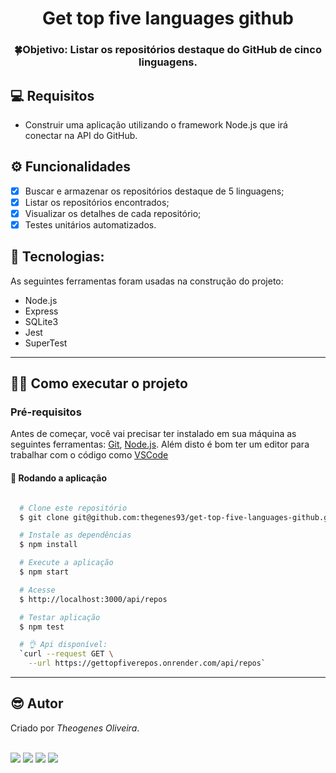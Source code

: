 <h1 align="center">
  Get top five languages github
</h1>

<h3 align="center">
    🍀Objetivo: Listar os repositórios destaque do GitHub de cinco linguagens.
</h3>

## 💻 Requisitos

- Construir uma aplicação utilizando o framework Node.js que irá conectar na
  API do GitHub. 

## ⚙ Funcionalidades
  
- [x] Buscar e armazenar os repositórios destaque de 5 linguagens;
- [x] Listar os repositórios encontrados;
- [x] Visualizar os detalhes de cada repositório;
- [x] Testes unitários automatizados.

## 🚀 Tecnologias:

As seguintes ferramentas foram usadas na construção do projeto:

- Node.js
- Express
- SQLite3
- Jest
- SuperTest

---
## 🏃‍♀️ Como executar o projeto


### Pré-requisitos

Antes de começar, você vai precisar ter instalado em sua máquina as seguintes ferramentas:
[Git](https://git-scm.com), [Node.js](https://nodejs.org/en/). 
Além disto é bom ter um editor para trabalhar com o código como [VSCode](https://code.visualstudio.com/)

#### 🎲 Rodando a aplicação 

```bash

  # Clone este repositório
  $ git clone git@github.com:thegenes93/get-top-five-languages-github.git

  # Instale as dependências
  $ npm install

  # Execute a aplicação
  $ npm start

  # Acesse 
  $ http://localhost:3000/api/repos

  # Testar aplicação
  $ npm test

  # 👌 Api disponível:
  `curl --request GET \
    --url https://gettopfiverepos.onrender.com/api/repos`
```

---

## 😎 Autor


Criado por *Theogenes Oliveira*.

<br>

  <div>
    <a href="https://www.linkedin.com/in/theogenes-oliveira/" target="_blank"><img src="https://img.shields.io/badge/-LinkedIn-%230077B5?style=for-the-badge&logo=linkedin&logoColor=white" target="_blank"></a>  
  <a href = "https://github.com/thegenes93"><img src="https://img.shields.io/badge/GitHub-black?style=for-the-badge&logo=github&logoColor=white" target="_blank"></a>
   <a href = "mailto:theogenes.oliveira93@gmail.com"><img src="https://img.shields.io/badge/Gmail-D14836?style=for-the-badge&logo=gmail&logoColor=white" target="_blank"></a>
   <a href="https://instagram.com/theogenes07" target="_blank"><img src="https://img.shields.io/badge/-Instagram-%23E4405F?style=for-the-badge&logo=instagram&logoColor=white" target="_blank"></a>
 </div>
  

<br>